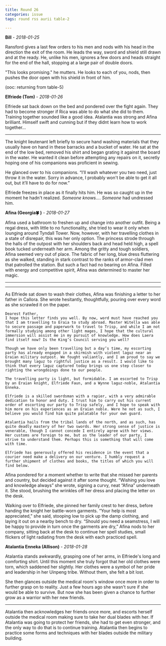 ```yaml
---
title: Round 26
categories: issue
tags: round rss aurii table-2

---
```


**Bill** - *2018-01-25*

Ransford gives a last few orders to his men and nods with his head in the direction the exit of the room. He leads the way, sword and shield still drawn and at the ready. He, unlike his men, ignores a few doors and heads straight for the end of the hall, stopping at a large pair of double doors. 

"This looks promising." he mutters. He looks to each of you, nods, then pushes the door open with his shield in front of him.

(ooc: returning from table-5)

**Elfriede (Tom)** - *2018-01-26*

Elfriede sat back down on the bed and pondered over the fight again. They had to become stronger if Rica was able to do what she did to them. Training together sounded like a good idea. Atalantia was strong and Afina brilliant. Himself swift and cunning but if they didnt learn how to work together...

- - -

The knight lieutenant left briefly to secure hand washing materials that they usually have on hand in these barracks and a bucket of water. He sat at the end of the low bed, removed his shirt and began grating it against the board in the water. He wanted it clean before attempting any repairs on it, secretly hoping one of his companions was proficient in sewing.

He glanced over to his companions. “I’ll wash whatever you two need, just throw it in the water. Sorry in advance, I probably won't be able to get it all out, but it’ll have to do for now.”

Elfriede freezes in place as it finally hits him. He was so caught up in the moment he hadn't realized. *Someone knows...*. *Someone* had undressed him.

**Afina (Georgia🍀 )** - *2018-01-27*

Afina used a bathroom to freshen up and change into another outfit. Being a regal dress, with little to no functionality, she tried to wear it only when lounging around Tyndall Tower. Now, however, with her travelling clothes in a state of disrepair, this was her only option. The princess strode through the halls of the outpost with her shoulders back and head held high, a spell book tucked underneath her arm. Among the gritty and tough soldiers, Afina seemed very out of place. The fabric of her long, blue dress fluttering as she walked, standing in stark contrast to the ranks of armor-clad men that patrolled the station. But such a fact had no bearing on Afina. Filled with energy and competitive spirit, Afina was determined to master her magic. 

- - -

- - -

As Elfriede sat down to wash their clothes, Afina was finishing a letter to her father in Callora. She wrote hesitantly, thoughtfully, pouring over every word as she scrawled it on the paper. 

```
Dearest Father, 
I hope this letter finds you well. By now, word must have reached you that I am travelling to Eraia to study abroad. Master Witella was able to secure passage and paperwork to travel to Trisp, and while I am not formally studying among other light mages, I hope that the cultural immersion will assist me in my pursuit of knowledge. How does Laera find itself now? Is the King’s Council serving you well?
```

``` 
Though we have only been travelling but a day’s time, my escorting party has already engaged in a skirmish with violent laguz near an Eraian military outpost. We fought valiantly, and I am proud to say we brought many laguz to rightful justice as a result. I would like to think that every laguz captured today brings us one step closer to righting the wrongdoings done to our people.

The travelling party is light, but formidable. I am escorted to Trisp by an Eraian knight, Elfriede Faun, and a Wynne laguz-noble, Atalantia Enneka. 

Elfriede is a skilled swordsman with a rapier, with a very admirable dedication to honor and duty. I trust him to carry out his current order of escorting our party to Trisp safely, and I hope to speak with him more on his experiences as an Eraian noble. Were he not as such, I believe you would find him quite palatable for your own guard.

Atalantia hails from the tribal lands of the north, and as such, has quite deadly mastery of her two swords. Her strong sense of justice is venerable, though I cannot concede I entirely agree with her views. Her customs are foreign to me, but as the leader of our party, I strive to understand them. Perhaps this is something that will come with time. 

Elfriede has generously offered his residence in the event that a courier need make a delivery on our venture. I humbly request a further shipment of clothes and books, the titles of which you will find below. 
```

Afina pondered for a moment whether to write that she missed her parents and country, but decided against it after some thought. “Wishing you love and knowledge always” she wrote, signing a curvy, neat “Afina” underneath it. She stood, brushing the wrinkles off her dress and placing the letter on the desk. 

Walking over to Elfriede, she pinned her family crest to her dress, before handing the knight her battle-worn garments. “Your help is most appreciated,” she said, stooping low to pick up the damp clothing, and laying it out on a nearby bench to dry. “Should you need a seamstress, I will be happy to provide in turn once the garments are dry,” Afina nods to her company, sitting back at the desk to continue her spell studies, small flickers of light radiating from the desk with each practiced spell.

**Atalantia Enneka (Allison)** - *2018-01-28*

Atalantia stands awkwardly, grasping one of her arms, in Elfriede's long and comforting shirt. Until this moment she truly forgot that her old clothes were torn, which saddened her slightly. Her clothes were a symbol of her pride and leadership in her Uinpeng tribe. Without them, she felt a bit lost.

She then glances outside the medical room's window once more in order to further grasp on to reality. Just a few hours ago she wasn't sure if she would be able to survive. But now she has been given a chance to further grow as a warrior with her new friends.

- - -
Atalantia then acknowledges her friends once more, and escorts herself outside the medical room making sure to take her dual blades with her.  If Atalantia was going to protect her friends, she had to get even stronger, and the only way to do that is to continue training. Atalantia then begins to practice some forms and techniques with her blades outside the military building.



<!-- re.findall('a.*?(?=a|$)', t+'x') -->